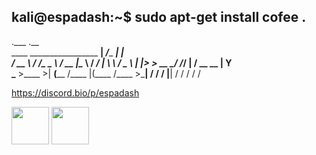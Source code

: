 ##  kali@espadash:~$ sudo apt-get install cofee .

  .___             .__     
  ____   _________________     __| _/____    _____|  |__  
_/ __ \ /  ___/\____ \__  \   / __ |\__  \  /  ___/  |  \ 
\  ___/ \___ \ |  |_> > __ \_/ /_/ | / __ \_\___ \|   Y  \
 \___  >____  >|   __(____  /\____ |(____  /____  >___|  /
     \/     \/ |__|       \/      \/     \/     \/     \/ 
              
https://discord.bio/p/espadash

<a href="https://discord.com/invite/vd9vTvvk3U"><img src="https://upload.wikimedia.org/wikipedia/fr/thumb/0/05/Discord.svg/1200px-Discord.svg.png" width="60"></a> <a
href="https://twitter.com/espadash64"><img src="http://assets.stickpng.com/images/580b57fcd9996e24bc43c53e.png" width="60"></a>
